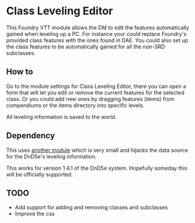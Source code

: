 # Class Leveling Editor

This Foundry VTT module allows the DM to edit the features automatically gained when leveling up a PC. For instance your could replace Foundry's provided class features with the ones found in DAE. You could also set up the class features to be automatically gained for all the non-SRD subclasses.

## How to

Go to the module settings for Class Leveling Editor, there you can open a form that will let you edit or remove the current features for the selected class. Or you could add new ones by dragging features (items) from compendiums or the items directory into specific levels.

All leveling information is saved to the world.

## Dependency

This uses [another module](https://github.com/ZoltanTheDM/Class-Exposure) which is very small and hijacks the data source for the DnD5e's leveling information.

This works for version 1.4.1 of the DnD5e system. Hopefully someday this will be officially supported.

## TODO

* Add support for adding and removing classes and subclasses
* Improve the css
